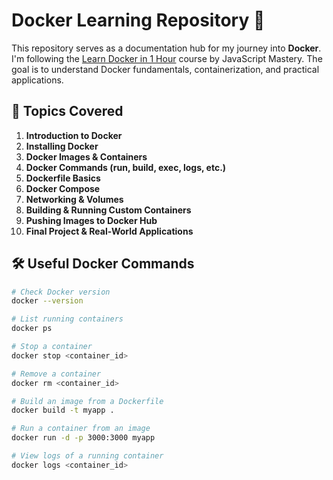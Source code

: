 # Docker Learning Repository 🚀

This repository serves as a documentation hub for my journey into **Docker**. I'm following the [Learn Docker in 1 Hour](https://www.youtube.com/watch?v=GFgJkfScVNU&ab_channel=JavaScriptMastery) course by JavaScript Mastery. The goal is to understand Docker fundamentals, containerization, and practical applications.

## 📌 Topics Covered
1. **Introduction to Docker**
2. **Installing Docker**
3. **Docker Images & Containers**
4. **Docker Commands (run, build, exec, logs, etc.)**
5. **Dockerfile Basics**
6. **Docker Compose**
7. **Networking & Volumes**
8. **Building & Running Custom Containers**
9. **Pushing Images to Docker Hub**
10. **Final Project & Real-World Applications**

## 🛠️ Useful Docker Commands
```sh
# Check Docker version
docker --version

# List running containers
docker ps

# Stop a container
docker stop <container_id>

# Remove a container
docker rm <container_id>

# Build an image from a Dockerfile
docker build -t myapp .

# Run a container from an image
docker run -d -p 3000:3000 myapp

# View logs of a running container
docker logs <container_id>